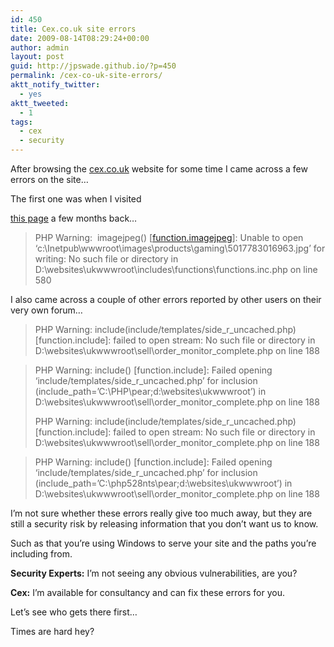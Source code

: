 ```yaml
---
id: 450
title: Cex.co.uk site errors
date: 2009-08-14T08:29:24+00:00
author: admin
layout: post
guid: http://jpswade.github.io/?p=450
permalink: /cex-co-uk-site-errors/
aktt_notify_twitter:
  - yes
aktt_tweeted:
  - 1
tags:
  - cex
  - security
---
```

<p class="lead">
  After browsing the <a href="http://www.cex.co.uk/">cex.co.uk</a> website for some time I came across a few errors on the site&#8230;
</p>

<!--more-->The first one was when I visited 

[this page](http://www.cex.co.uk/products/Gaming/PC%20Gaming/PC%20CD-ROM/index.php?sku=5017783016963) a few months back&#8230;

> PHP Warning:  imagejpeg() [<a href=&#8217;function.imagejpeg&#8217;>function.imagejpeg</a>]: Unable to open &#8216;c:\Inetpub\wwwroot\images\products\gaming\\5017783016963.jpg&#8217; for writing: No such file or directory in D:\websites\ukwwwroot\includes\functions\functions.inc.php on line 580

I also came across a couple of other errors reported by other users on their very own forum&#8230;

> PHP Warning: include(include/templates/side\_r\_uncached.php) [function.include]: failed to open stream: No such file or directory in D:\websites\ukwwwroot\sell\order\_monitor\_complete.php on line 188
  
> PHP Warning: include() [function.include]: Failed opening &#8216;include/templates/side\_r\_uncached.php&#8217; for inclusion (include\_path=&#8217;C:\PHP\pear;d:\websites\ukwwwroot&#8217;) in D:\websites\ukwwwroot\sell\order\_monitor_complete.php on line 188
> 
> PHP Warning: include(include/templates/side\_r\_uncached.php) [function.include]: failed to open stream: No such file or directory in D:\websites\ukwwwroot\sell\order\_monitor\_complete.php on line 188
  
> PHP Warning: include() [function.include]: Failed opening &#8216;include/templates/side\_r\_uncached.php&#8217; for inclusion (include\_path=&#8217;C:\php528nts\pear;d:\websites\ukwwwroot&#8217;) in D:\websites\ukwwwroot\sell\order\_monitor_complete.php on line 188

I&#8217;m not sure whether these errors really give too much away, but they are still a security risk by releasing information that you don&#8217;t want us to know.

Such as that you&#8217;re using Windows to serve your site and the paths you&#8217;re including from.

**Security Experts:** I&#8217;m not seeing any obvious vulnerabilities, are you?

**Cex:** I&#8217;m available for consultancy and can fix these errors for you.

Let&#8217;s see who gets there first&#8230;

Times are hard hey?